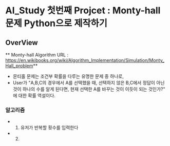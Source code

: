 # AI_Study 첫번째 Projcet : Monty-hall 문제 Python으로 제작하기
## OverView
  ** Monty-hall Algorithm URL : https://en.wikibooks.org/wiki/Algorithm_Implementation/Simulation/Monty_Hall_problem**
- 몬티홀 문제는 조건부 확률을 다루는 유명한 문제 중 하나로, 
- User가 "A,B,C의 경우에서 A를 선택했을 때, 선택하지 않은 B,C에서 정답이 아닌 것이 하나의 수를 알게 된다면, 현재 선택한 A를 바꾸는 것이 이듯이 되는 것인가?" 에 대한 확률 역설이다.

### 알고리즘
- 1. 유저가 반복할 횟수를 입력한다
- 2. 

